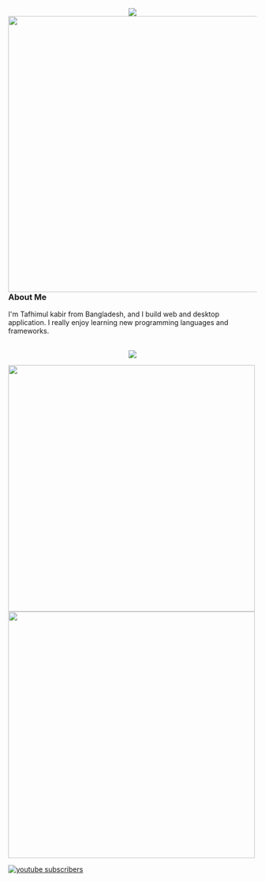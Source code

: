 <div align="center">
  <img src="https://readme-typing-svg.herokuapp.com/?font=Comfortaa&color=%23101010&size=34&height=68&lines=Hi+I%27m+Tafhimul+Kabir;A+Programmer.;Content+Creator.;And+Math+Enthusiast.">
</div>

<img align="right" src="https://i.postimg.cc/76pnKkcK/1-9m-WDd-L-ji01b-Gbj-Enut-Ew.gif" width=560>

<h3>About Me</h3>
<p>I'm Tafhimul kabir from Bangladesh, and I build web and desktop application. I really enjoy learning new programming languages and frameworks.</p>

<br>

<div align="center">
  <img src="http://github-readme-streak-stats.herokuapp.com?user=tafhimulkabir&theme=blood&hide_border=true&date_format=M%20j%5B%2C%20Y%5D">
</div>


<p float="left">
  <img src="https://github-readme-stats.vercel.app/api?username=tafhimulkabir&theme=swift&show_icons=true" width="500" />
  <img src="https://github-readme-stats.vercel.app/api/top-langs/?username=tafhimulkabir&layout=compact" width="500" /> 
</p>
<!--
<table>
  <tr>
    <td>
      <div>
        <h3>About Me</h3>
        <p>I'm Tafhimul kabir from Bangladesh, and I build web and desktop application. I really enjoy learning new programming languages and frameworks.</p>
      </div>
    </td>
  </tr>
  <tr>
    <td>
      <div>
        <img src="https://i.postimg.cc/76pnKkcK/1-9m-WDd-L-ji01b-Gbj-Enut-Ew.gif">
      </div>
    </td>
  </tr>
 </table>


I started my journey of programming in late 21st sentry. I still remember when I got my first computer It had a huge CRT monitor. 

First time I got interested in computer programming when I saw a book about Visual Basic (Back then It was called Visual Basic not Visual Studio) into my older cousins bookshelf. So borrow that book and start writing code by following the instruction written in the book. It went well at first but then I hit the wall there was few problem I couldn't solve and became disinterested. then about a hear later a friend inviter to to learn web design and soon enough I fall in love with web technology.

Then spend next few year learning web design and web development and working as a freelance web developer on upwork.com (formally known oDesk) and some local freelance project.

Then in 2016 I started working at small local software company Where I used to work on various web based application but It didn't last for very long and covit hit us so now I'm mostly interested to build some open source applications here in github.

Even thought I went to the college in 2011 to learn computer science I mostly consider myself self-taught programmer.

### About My hobby 

I like to learn new technology and I'm very passionate about math and physic and I like to learn and work on artificial intelligent and quantum computer

What's my future plan 
I like to start few new project in the organization call "Dark Matter".
I like to get my computer science bachelor and continue my study (But that's has to wait for a bit)

### What I'm up to recently 

I'm trying to make some basic tutorial in my youtube channel
I'm currently working on the initial design for all the open source application I like to build

Contact me
-->

[![Anurag's GitHub stats](https://github-readme-stats.vercel.app/api?username=tafhimulkabir&theme=swift&show_icons=true)](https://github.com/anuraghazra/github-readme-stats)

[![Top Langs](https://github-readme-stats.vercel.app/api/top-langs/?username=tafhimulkabir&layout=compact)](https://github.com/anuraghazra/github-readme-stats)


[![trophy](https://github-profile-trophy.vercel.app/?username=tafhimulkabir&theme=flat)](https://github.com/ryo-ma/github-profile-trophy)

[![Ashutosh's github activity graph](https://activity-graph.herokuapp.com/graph?username=tafhimulkabir&theme=dracula)](https://github.com/ashutosh00710/github-readme-activity-graph)

<!--


![visitors](https://visitor-badge.glitch.me/badge?page_id=page.id&left_color=green&right_color=red)

### Skills

### Sosial Media

### Cpntact Info

<a href="https://github.com/tafhimulkabir/custom-widget-image">
  <img align="center" src="https://github-readme-stats.vercel.app/api/pin/?username=tafhimulkabir&repo=github-readme-stats" />
</a>
<a href="https://github.com/tafhimulkabir/popular-posts-for-wordpress">
  <img align="center" src="https://github-readme-stats.vercel.app/api/pin/?username=tafhimulkabir&repo=convoychat" />
</a>


![Anurag's GitHub stats](https://github-readme-stats.vercel.app/api?username=tafhimulkabir&theme=dark&show_icons=true)
[![Anurag's GitHub stats](https://github-readme-stats.vercel.app/api?username=tafhimulkabir)](https://github.com/anuraghazra/github-readme-stats)

**tafhimulkabir/tafhimulkabir** is a ✨ _special_ ✨ repository because its `README.md` (this file) appears on your GitHub profile.

Here are some ideas to get you started:

- 🔭 I’m currently working on ...
- 🌱 I’m currently learning ...
- 👯 I’m looking to collaborate on ...
- 🤔 I’m looking for help with ...
- 💬 Ask me about ...
- 📫 How to reach me: ...
- 😄 Pronouns: ...
- ⚡ Fun fact: ...



| First Header  | Second Header |
| ------------- | ------------- |
| Content Cell  | Content Cell  |
| Content Cell  | Content Cell  |

-->




<a href="https://www.youtube.com/channel/[YOUR CHANNEL ID]">
 <img alt="youtube subscribers" src="https://github-readme-youtube-stats.herokuapp.com/subscribers/index.php?id=[YOUR CHANNEL ID]&key=[YOUR API KEY]"/>
</a>




